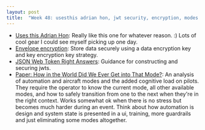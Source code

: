 ```yaml
---
layout: post
title:  "Week 48: usesthis adrian hon, jwt security, encryption, modes paper cognitive load"
---
```


* [Uses this Adrian Hon](https://usesthis.com/interviews/adrian.hon/): Really like this one for whatever reason. :) Lots of cool gear I could see myself picking up one day.
* [Envelope encryption](https://cloud.google.com/kms/docs/envelope-encryption): Store data securely using a data encryption key and key encryption key strategy.
* [JSON Web Token Right Answers](https://buttondown.email/illuminatedsecurity/archive/json-web-token-right-answers/): Guidance for constructing and securing jwts.
* [Paper: How in the World Did We Ever Get into That Mode?](https://ferd.ca/notes/paper-how-in-the-world-did-we-ever-get-into-that-mode.html): An analysis of automation and aircraft modes and the added cognitive load on pilots. They require the operator to know the current mode, all other available modes, and how to safely transition from one to the next when they're in the right context. Works somewhat ok when there is no stress but becomes much harder during an event. Think about how automation is design and system state is presented in a ui, training, more guardrails and just eliminating some modes altogether. 